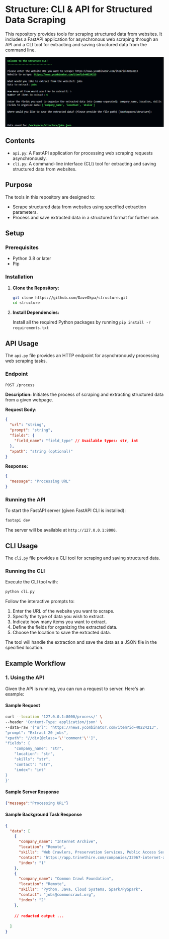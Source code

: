 # Structure: CLI & API for Structured Data Scraping

This repository provides tools for scraping structured data from websites. It includes a FastAPI application for asynchronous web scraping through an API and a CLI tool for extracting and saving structured data from the command line.

![Structure CLI](cli_example.png)

## Contents

- `api.py`: A FastAPI application for processing web scraping requests asynchronously.
- `cli.py`: A command-line interface (CLI) tool for extracting and saving structured data from websites.

## Purpose

The tools in this repository are designed to:

- Scrape structured data from websites using specified extraction parameters.
- Process and save extracted data in a structured format for further use.

## Setup

### Prerequisites

- Python 3.8 or later
- Pip

### Installation

1. **Clone the Repository:**

   ```bash
   git clone https://github.com/DaveOkpa/structure.git
   cd structure
   ```

2. **Install Dependencies:**

   Install all the required Python packages by running `pip install -r requirements.txt`

## API Usage

The `api.py` file provides an HTTP endpoint for asynchronously processing web scraping tasks.

### Endpoint

`POST /process`

**Description:** Initiates the process of scraping and extracting structured data from a given webpage.

**Request Body:**

```json
{
  "url": "string",
  "prompt": "string",
  "fields": {
    "field_name": "field_type" // Available types: str, int
  },
  "xpath": "string (optional)"
}
```

**Response:**

```json
{
  "message": "Processing URL"
}
```

### Running the API

To start the FastAPI server (given FastAPI CLI is installed):

```bash
fastapi dev
```

The server will be available at `http://127.0.0.1:8000`.

## CLI Usage
The `cli.py` file provides a CLI tool for scraping and saving structured data.

### Running the CLI

Execute the CLI tool with:

```bash
python cli.py
```

Follow the interactive prompts to:

1. Enter the URL of the website you want to scrape.
2. Specify the type of data you wish to extract.
3. Indicate how many items you want to extract.
4. Define the fields for organizing the extracted data.
5. Choose the location to save the extracted data.

The tool will handle the extraction and save the data as a JSON file in the specified location.


## Example Workflow

### 1. Using the API

Given the API is running, you can run a request to server. Here's an example:

#### Sample Request

```bash
curl --location '127.0.0.1:8000/process/' \
--header 'Content-Type: application/json' \
--data-raw '{"url": "https://news.ycombinator.com/item?id=40224213",
"prompt": "Extract 20 jobs",
"xpath": "//div[@class='\''comment'\'']",
"fields": {
    "company_name": "str",
    "location": "str",
    "skills": "str",
    "contact": "str",
    "index": "int"
}
}'
```

#### Sample Server Response

```json
{"message":"Processing URL"}
```

#### Sample Background Task Response

```json
{
  "data": [
    {
      "company_name": "Internet Archive",
      "location": "Remote",
      "skills": "Web Crawlers, Preservation Services, Public Access Services",
      "contact": "https://app.trinethire.com/companies/32967-internet-archive/",
      "index": "1"
    },
    {
      "company_name": "Common Crawl Foundation",
      "location": "Remote",
      "skills": "Python, Java, Cloud Systems, Spark/PySpark",
      "contact": "jobs@commoncrawl.org",
      "index": "2"
    },
   
    // redacted output ...

  ]
}
```